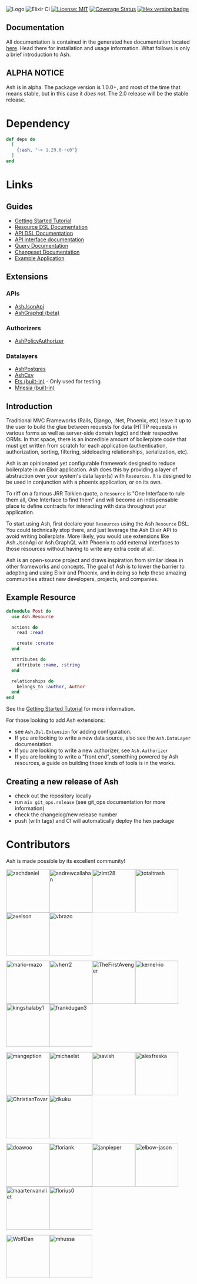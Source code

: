 ![Logo](https://github.com/ash-project/ash/blob/master/logos/cropped-for-header.png?raw=true)
![Elixir CI](https://github.com/ash-project/ash/workflows/Ash%20CI/badge.svg)
[![License: MIT](https://img.shields.io/badge/License-MIT-yellow.svg)](https://opensource.org/licenses/MIT)
[![Coverage Status](https://coveralls.io/repos/github/ash-project/ash/badge.svg?branch=master)](https://coveralls.io/github/ash-project/ash?branch=master)
[![Hex version badge](https://img.shields.io/hexpm/v/ash.svg)](https://hex.pm/packages/ash)

## Documentation

All documentation is contained in the generated hex documentation located [here](https://hexdocs.pm/ash). Head there for installation and usage information. What follows is only a brief introduction to Ash.

## ALPHA NOTICE

Ash is in alpha. The package version is 1.0.0+, and most of the time that means stable, but in this case it _does not_. The 2.0 release will be the stable release.

# Dependency

```elixir
def deps do
  [
    {:ash, "~> 1.29.0-rc0"}
  ]
end
```

# Links

## Guides

- [Getting Started Tutorial](https://hexdocs.pm/ash/getting_started.html)
- [Resource DSL Documentation](https://hexdocs.pm/ash/Ash.Resource.Dsl.html)
- [API DSL Documentation](https://hexdocs.pm/ash/Ash.Api.Dsl.html)
- [API interface documentation](https://hexdocs.pm/ash/Ash.Api.html)
- [Query Documentation](https://hexdocs.pm/ash/Ash.Query.html)
- [Changeset Documentation](https://hexdocs.pm/ash/Ash.Changeset.html)
- [Example Application](https://github.com/ash-project/ash_example)

## Extensions

### APIs

- [AshJsonApi](https://hexdocs.pm/ash_json_api)
- [AshGraphql (beta)](https://hexdocs.pm/ash_graphql)

### Authorizers

- [AshPolicyAuthorizer](https://hexdocs.pm/ash_policy_authorizer)

### Datalayers

- [AshPostgres](https://hexdocs.pm/ash_postgres)
- [AshCsv](https://hexdocs.pm/ash_csv)
- [Ets (built-in)](https://hexdocs.pm/ash/Ash.DataLayer.Ets.html) - Only used for testing
- [Mnesia (built-in)](https://hexdocs.pm/ash/Ash.DataLayer.Mnesia.html)

## Introduction

Traditional MVC Frameworks (Rails, Django, .Net, Phoenix, etc) leave it up to the user to build the glue between requests for data (HTTP requests in various forms as well as server-side domain logic) and their respective ORMs. In that space, there is an incredible amount of boilerplate code that must get written from scratch for each application (authentication, authorization, sorting, filtering, sideloading relationships, serialization, etc).

Ash is an opinionated yet configurable framework designed to reduce boilerplate in an Elixir application. Ash does this by providing a layer of abstraction over your system's data layer(s) with `Resources`. It is designed to be used in conjunction with a phoenix application, or on its own.

To riff on a famous JRR Tolkien quote, a `Resource` is "One Interface to rule them all, One Interface to find them" and will become an indispensable place to define contracts for interacting with data throughout your application.

To start using Ash, first declare your `Resources` using the Ash `Resource` DSL. You could technically stop there, and just leverage the Ash Elixir API to avoid writing boilerplate. More likely, you would use extensions like Ash.JsonApi or Ash.GraphQL with Phoenix to add external interfaces to those resources without having to write any extra code at all.

Ash is an open-source project and draws inspiration from similar ideas in other frameworks and concepts. The goal of Ash is to lower the barrier to adopting and using Elixir and Phoenix, and in doing so help these amazing communities attract new developers, projects, and companies.

## Example Resource

```elixir
defmodule Post do
  use Ash.Resource

  actions do
    read :read

    create :create
  end

  attributes do
    attribute :name, :string
  end

  relationships do
    belongs_to :author, Author
  end
end
```

See the [Getting Started Tutorial](https://hexdocs.pm/ash/getting_started.html) for more information.

For those looking to add Ash extensions:

- see `Ash.Dsl.Extension` for adding configuration.
- If you are looking to write a new data source, also see the `Ash.DataLayer` documentation.
- If you are looking to write a new authorizer, see `Ash.Authorizer`
- If you are looking to write a "front end", something powered by Ash resources, a guide on
  building those kinds of tools is in the works.

## Creating a new release of Ash

- check out the repository locally
- run `mix git_ops.release` (see git_ops documentation for more information)
- check the changelog/new release number
- push (with tags) and CI will automatically deploy the hex package

# Contributors

Ash is made possible by its excellent community!

[<img alt="zachdaniel" src="https://avatars.githubusercontent.com/u/5722339?v=4&s=117" width="117">](https://github.com/zachdaniel)[<img alt="andrewcallahan" src="https://avatars.githubusercontent.com/u/529744?v=4&s=117" width="117">](https://github.com/andrewcallahan)[<img alt="zimt28" src="https://avatars.githubusercontent.com/u/1764689?v=4&s=117" width="117">](https://github.com/zimt28)[<img alt="totaltrash" src="https://avatars.githubusercontent.com/u/637350?v=4&s=117" width="117">](https://github.com/totaltrash)[<img alt="axelson" src="https://avatars.githubusercontent.com/u/9973?v=4&s=117" width="117">](https://github.com/axelson)[<img alt="vbrazo" src="https://avatars.githubusercontent.com/u/1292556?v=4&s=117" width="117">](https://github.com/vbrazo)

[<img alt="mario-mazo" src="https://avatars.githubusercontent.com/u/30439204?v=4&s=117" width="117">](https://github.com/mario-mazo)[<img alt="vherr2" src="https://avatars.githubusercontent.com/u/3813665?v=4&s=117" width="117">](https://github.com/vherr2)[<img alt="TheFirstAvenger" src="https://avatars.githubusercontent.com/u/8557871?v=4&s=117" width="117">](https://github.com/TheFirstAvenger)[<img alt="kernel-io" src="https://avatars.githubusercontent.com/u/1523960?v=4&s=117" width="117">](https://github.com/kernel-io)[<img alt="kingshalaby1" src="https://avatars.githubusercontent.com/u/60473021?v=4&s=117" width="117">](https://github.com/kingshalaby1)[<img alt="frankdugan3" src="https://avatars.githubusercontent.com/u/10977914?v=4&s=117" width="117">](https://github.com/frankdugan3)

[<img alt="mangeption" src="https://avatars.githubusercontent.com/u/13043330?v=4&s=117" width="117">](https://github.com/mangeption)[<img alt="michaelst" src="https://avatars.githubusercontent.com/u/4080508?v=4&s=117" width="117">](https://github.com/michaelst)[<img alt="savish" src="https://avatars.githubusercontent.com/u/1764878?v=4&s=117" width="117">](https://github.com/savish)[<img alt="alexfreska" src="https://avatars.githubusercontent.com/u/1412796?v=4&s=117" width="117">](https://github.com/alexfreska)[<img alt="ChristianTovar" src="https://avatars.githubusercontent.com/u/13787741?v=4&s=117" width="117">](https://github.com/ChristianTovar)[<img alt="dkuku" src="https://avatars.githubusercontent.com/u/904179?v=4&s=117" width="117">](https://github.com/dkuku)

[<img alt="doawoo" src="https://avatars.githubusercontent.com/u/61982076?v=4&s=117" width="117">](https://github.com/doawoo)[<img alt="floriank" src="https://avatars.githubusercontent.com/u/498241?v=4&s=117" width="117">](https://github.com/floriank)[<img alt="janpieper" src="https://avatars.githubusercontent.com/u/426371?v=4&s=117" width="117">](https://github.com/janpieper)[<img alt="elbow-jason" src="https://avatars.githubusercontent.com/u/4923601?v=4&s=117" width="117">](https://github.com/elbow-jason)[<img alt="maartenvanvliet" src="https://avatars.githubusercontent.com/u/54566?v=4&s=117" width="117">](https://github.com/maartenvanvliet)[<img alt="florius0" src="https://avatars.githubusercontent.com/u/18403735?v=4&s=117" width="117">](https://github.com/florius0)

[<img alt="WolfDan" src="https://avatars.githubusercontent.com/u/5377526?v=4&s=117" width="117">](https://github.com/WolfDan)[<img alt="mhussa" src="https://avatars.githubusercontent.com/u/343680?v=4&s=117" width="117">](https://github.com/mhussa)


